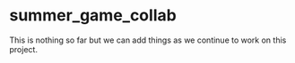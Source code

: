 # summer_game_collab

This is nothing so far but we can add things as we continue to work on this 
project.
